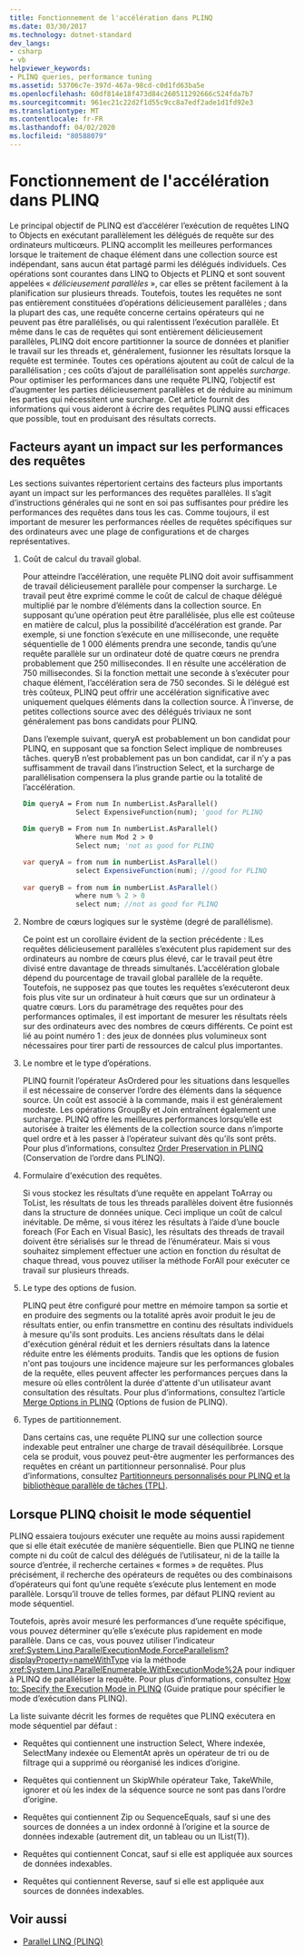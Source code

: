 ```yaml
---
title: Fonctionnement de l'accélération dans PLINQ
ms.date: 03/30/2017
ms.technology: dotnet-standard
dev_langs:
- csharp
- vb
helpviewer_keywords:
- PLINQ queries, performance tuning
ms.assetid: 53706c7e-397d-467a-98cd-c0d1fd63ba5e
ms.openlocfilehash: 60df814e18f473d84c260511292666c524fda7b7
ms.sourcegitcommit: 961ec21c22d2f1d55c9cc8a7edf2ade1d1fd92e3
ms.translationtype: MT
ms.contentlocale: fr-FR
ms.lasthandoff: 04/02/2020
ms.locfileid: "80588079"
---
```

# <a name="understanding-speedup-in-plinq"></a>Fonctionnement de l'accélération dans PLINQ
Le principal objectif de PLINQ est d’accélérer l’exécution de requêtes LINQ to Objects en exécutant parallèlement les délégués de requête sur des ordinateurs multicœurs. PLINQ accomplit les meilleures performances lorsque le traitement de chaque élément dans une collection source est indépendant, sans aucun état partagé parmi les délégués individuels. Ces opérations sont courantes dans LINQ to Objects et PLINQ et sont souvent appelées « *délicieusement parallèles* », car elles se prêtent facilement à la planification sur plusieurs threads. Toutefois, toutes les requêtes ne sont pas entièrement constituées d’opérations délicieusement parallèles ; dans la plupart des cas, une requête concerne certains opérateurs qui ne peuvent pas être parallélisés, ou qui ralentissent l’exécution parallèle. Et même dans le cas de requêtes qui sont entièrement délicieusement parallèles, PLINQ doit encore partitionner la source de données et planifier le travail sur les threads et, généralement, fusionner les résultats lorsque la requête est terminée. Toutes ces opérations ajoutent au coût de calcul de la parallélisation ; ces coûts d’ajout de parallélisation sont appelés *surcharge*. Pour optimiser les performances dans une requête PLINQ, l’objectif est d’augmenter les parties délicieusement parallèles et de réduire au minimum les parties qui nécessitent une surcharge. Cet article fournit des informations qui vous aideront à écrire des requêtes PLINQ aussi efficaces que possible, tout en produisant des résultats corrects.  
  
## <a name="factors-that-impact-plinq-query-performance"></a>Facteurs ayant un impact sur les performances des requêtes  
 Les sections suivantes répertorient certains des facteurs plus importants ayant un impact sur les performances des requêtes parallèles. Il s’agit d’instructions générales qui ne sont en soi pas suffisantes pour prédire les performances des requêtes dans tous les cas. Comme toujours, il est important de mesurer les performances réelles de requêtes spécifiques sur des ordinateurs avec une plage de configurations et de charges représentatives.  
  
1. Coût de calcul du travail global.  
  
     Pour atteindre l’accélération, une requête PLINQ doit avoir suffisamment de travail délicieusement parallèle pour compenser la surcharge. Le travail peut être exprimé comme le coût de calcul de chaque délégué multiplié par le nombre d’éléments dans la collection source. En supposant qu’une opération peut être parallélisée, plus elle est coûteuse en matière de calcul, plus la possibilité d’accélération est grande. Par exemple, si une fonction s’exécute en une milliseconde, une requête séquentielle de 1 000 éléments prendra une seconde, tandis qu’une requête parallèle sur un ordinateur doté de quatre cœurs ne prendra probablement que 250 millisecondes. Il en résulte une accélération de 750 millisecondes. Si la fonction mettait une seconde à s’exécuter pour chaque élément, l’accélération sera de 750 secondes. Si le délégué est très coûteux, PLINQ peut offrir une accélération significative avec uniquement quelques éléments dans la collection source. À l’inverse, de petites collections source avec des délégués triviaux ne sont généralement pas bons candidats pour PLINQ.  
  
     Dans l’exemple suivant, queryA est probablement un bon candidat pour PLINQ, en supposant que sa fonction Select implique de nombreuses tâches. queryB n’est probablement pas un bon candidat, car il n’y a pas suffisamment de travail dans l’instruction Select, et la surcharge de parallélisation compensera la plus grande partie ou la totalité de l’accélération.  
  
    ```vb  
    Dim queryA = From num In numberList.AsParallel()  
                 Select ExpensiveFunction(num); 'good for PLINQ  
  
    Dim queryB = From num In numberList.AsParallel()  
                 Where num Mod 2 > 0  
                 Select num; 'not as good for PLINQ  
    ```  
  
    ```csharp  
    var queryA = from num in numberList.AsParallel()  
                 select ExpensiveFunction(num); //good for PLINQ  
  
    var queryB = from num in numberList.AsParallel()  
                 where num % 2 > 0  
                 select num; //not as good for PLINQ  
    ```  
  
2. Nombre de cœurs logiques sur le système (degré de parallélisme).  
  
     Ce point est un corollaire évident de la section précédente : lLes requêtes délicieusement parallèles s’exécutent plus rapidement sur des ordinateurs au nombre de cœurs plus élevé, car le travail peut être divisé entre davantage de threads simultanés. L’accélération globale dépend du pourcentage de travail global parallèle de la requête. Toutefois, ne supposez pas que toutes les requêtes s’exécuteront deux fois plus vite sur un ordinateur à huit cœurs que sur un ordinateur à quatre cœurs. Lors du paramétrage des requêtes pour des performances optimales, il est important de mesurer les résultats réels sur des ordinateurs avec des nombres de cœurs différents. Ce point est lié au point numéro 1 : des jeux de données plus volumineux sont nécessaires pour tirer parti de ressources de calcul plus importantes.  
  
3. Le nombre et le type d’opérations.  
  
     PLINQ fournit l’opérateur AsOrdered pour les situations dans lesquelles il est nécessaire de conserver l’ordre des éléments dans la séquence source. Un coût est associé à la commande, mais il est généralement modeste. Les opérations GroupBy et Join entraînent également une surcharge. PLINQ offre les meilleures performances lorsqu’elle est autorisée à traiter les éléments de la collection source dans n’importe quel ordre et à les passer à l’opérateur suivant dès qu’ils sont prêts. Pour plus d’informations, consultez [Order Preservation in PLINQ](../../../docs/standard/parallel-programming/order-preservation-in-plinq.md) (Conservation de l’ordre dans PLINQ).  
  
4. Formulaire d'exécution des requêtes.  
  
     Si vous stockez les résultats d’une requête en appelant ToArray ou ToList, les résultats de tous les threads parallèles doivent être fusionnés dans la structure de données unique. Ceci implique un coût de calcul inévitable. De même, si vous itérez les résultats à l’aide d’une boucle foreach (For Each en Visual Basic), les résultats des threads de travail doivent être sérialisés sur le thread de l’énumérateur. Mais si vous souhaitez simplement effectuer une action en fonction du résultat de chaque thread, vous pouvez utiliser la méthode ForAll pour exécuter ce travail sur plusieurs threads.  
  
5. Le type des options de fusion.  
  
     PLINQ peut être configuré pour mettre en mémoire tampon sa sortie et en produire des segments ou la totalité après avoir produit le jeu de résultats entier, ou enfin transmettre en continu des résultats individuels à mesure qu'ils sont produits. Les anciens résultats dans le délai d'exécution général réduit et les derniers résultats dans la latence réduite entre les éléments produits.  Tandis que les options de fusion n'ont pas toujours une incidence majeure sur les performances globales de la requête, elles peuvent affecter les performances perçues dans la mesure où elles contrôlent la durée d'attente d'un utilisateur avant consultation des résultats. Pour plus d’informations, consultez l’article [Merge Options in PLINQ](../../../docs/standard/parallel-programming/merge-options-in-plinq.md) (Options de fusion de PLINQ).  
  
6. Types de partitionnement.  
  
     Dans certains cas, une requête PLINQ sur une collection source indexable peut entraîner une charge de travail déséquilibrée. Lorsque cela se produit, vous pouvez peut-être augmenter les performances des requêtes en créant un partitionneur personnalisé. Pour plus d’informations, consultez [Partitionneurs personnalisés pour PLINQ et la bibliothèque parallèle de tâches (TPL)](../../../docs/standard/parallel-programming/custom-partitioners-for-plinq-and-tpl.md).  
  
## <a name="when-plinq-chooses-sequential-mode"></a>Lorsque PLINQ choisit le mode séquentiel  
 PLINQ essaiera toujours exécuter une requête au moins aussi rapidement que si elle était exécutée de manière séquentielle. Bien que PLINQ ne tienne compte ni du coût de calcul des délégués de l’utilisateur, ni de la taille la source d’entrée, il recherche certaines « formes » de requêtes. Plus précisément, il recherche des opérateurs de requêtes ou des combinaisons d’opérateurs qui font qu’une requête s’exécute plus lentement en mode parallèle. Lorsqu’il trouve de telles formes, par défaut PLINQ revient au mode séquentiel.  
  
 Toutefois, après avoir mesuré les performances d’une requête spécifique, vous pouvez déterminer qu’elle s’exécute plus rapidement en mode parallèle. Dans ce cas, vous pouvez utiliser l’indicateur <xref:System.Linq.ParallelExecutionMode.ForceParallelism?displayProperty=nameWithType> via la méthode <xref:System.Linq.ParallelEnumerable.WithExecutionMode%2A> pour indiquer à PLINQ de paralléliser la requête. Pour plus d’informations, consultez [How to: Specify the Execution Mode in PLINQ](../../../docs/standard/parallel-programming/how-to-specify-the-execution-mode-in-plinq.md) (Guide pratique pour spécifier le mode d’exécution dans PLINQ).  
  
 La liste suivante décrit les formes de requêtes que PLINQ exécutera en mode séquentiel par défaut :  
  
- Requêtes qui contiennent une instruction Select, Where indexée, SelectMany indexée ou ElementAt après un opérateur de tri ou de filtrage qui a supprimé ou réorganisé les indices d’origine.  
  
- Requêtes qui contiennent un SkipWhile opérateur Take, TakeWhile, ignorer et où les index de la séquence source ne sont pas dans l’ordre d’origine.  
  
- Requêtes qui contiennent Zip ou SequenceEquals, sauf si une des sources de données a un index ordonné à l’origine et la source de données indexable (autrement dit, un tableau ou un IList(T)).  
  
- Requêtes qui contiennent Concat, sauf si elle est appliquée aux sources de données indexables.  
  
- Requêtes qui contiennent Reverse, sauf si elle est appliquée aux sources de données indexables.  
  
## <a name="see-also"></a>Voir aussi

- [Parallel LINQ (PLINQ)](../../../docs/standard/parallel-programming/introduction-to-plinq.md)
